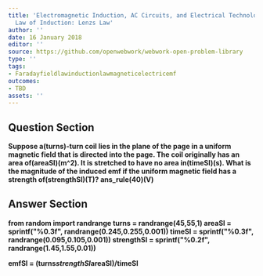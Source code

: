 ```yaml
---
title: 'Electromagnetic Induction, AC Circuits, and Electrical Technologies - Faradays
  Law of Induction: Lenzs Law'
author: ''
date: 16 January 2018
editor: ''
source: https://github.com/openwebwork/webwork-open-problem-library
type: ''
tags:
- Faradayfieldlawinductionlawmagneticelectricemf
outcomes:
- TBD
assets: ''
---
```


## Question Section 

<b>
Suppose a(turns)-turn coil lies in the plane of the page in a uniform magnetic field that is directed into the page. The coil originally has an area of(areaSI)(m^2). It is stretched to have no area in(timeSI)(s). What is the magnitude of the induced emf if the uniform magnetic field has a strength of(strengthSI)(T)?
ans_rule(40)(V)


## Answer Section

from random import randrange
turns = randrange(45,55,1)
areaSI = sprintf("%0.3f", randrange(0.245,0.255,0.001))
timeSI = sprintf("%0.3f", randrange(0.095,0.105,0.001))
strengthSI = sprintf("%0.2f", randrange(1.45,1.55,0.01))

emfSI = (turns*strengthSI*areaSI)/timeSI